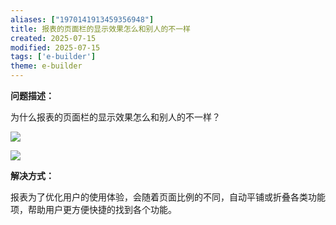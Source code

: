 ```yaml
---
aliases: ["1970141913459356948"]
title: 报表的页面栏的显示效果怎么和别人的不一样
created: 2025-07-15
modified: 2025-07-15
tags: ['e-builder']
theme: e-builder
---
```


**问题描述：**

为什么报表的页面栏的显示效果怎么和别人的不一样？

![](c6c4ee1a36d323cf55e26fabb7f94808.jpg)

![](92f8bfc93ced5c37233a4f4a827c2f93.jpg)

**解决方式：**

报表为了优化用户的使用体验，会随着页面比例的不同，自动平铺或折叠各类功能项，帮助用户更方便快捷的找到各个功能。